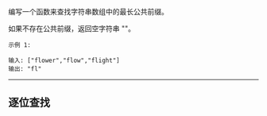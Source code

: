 编写一个函数来查找字符串数组中的最长公共前缀。

如果不存在公共前缀，返回空字符串 ""。

```case
示例 1:

输入: ["flower","flow","flight"]
输出: "fl"
```

---

## 逐位查找



